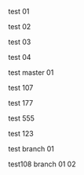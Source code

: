 test 01

test 02

test 03

test 04

test master 01

test 107

test 177

test 555

test 123

test branch 01

test108 branch 01 02
